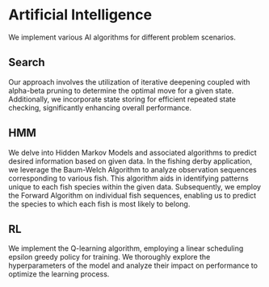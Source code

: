 # Artificial Intelligence
We implement various AI algorithms for different problem scenarios.

## Search
Our approach involves the utilization of iterative deepening coupled with alpha-beta pruning to determine the optimal move for a given state. Additionally, we incorporate state storing for efficient repeated state checking, significantly enhancing overall performance.

## HMM
We delve into Hidden Markov Models and associated algorithms to predict desired information based on given data. In the fishing derby application, we leverage the Baum-Welch Algorithm to analyze observation sequences corresponding to various fish. This algorithm aids in identifying patterns unique to each fish species within the given data. Subsequently, we employ the Forward Algorithm on individual fish sequences, enabling us to predict the species to which each fish is most likely to belong.

## RL
We implement the Q-learning algorithm, employing a linear scheduling epsilon greedy policy for training. We thoroughly explore the hyperparameters of the model and analyze their impact on performance to optimize the learning process.
